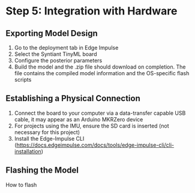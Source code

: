 # Step 5: Integration with Hardware

## Exporting Model Design
1. Go to the deployment tab in Edge Impulse
2. Select the Syntiant TinyML board
3. Configure the posterior parameters
4. Build the model and the .zip file should download on completion. The file contains the compiled model information and the OS-specific flash scripts 

## Establishing a Physical Connection
1. Connect the board to your computer via a data-transfer capable USB cable, it may appear as an Arduino MKRZero device
2. For projects using the IMU, ensure the SD card is inserted (not necessary for this project)
3. Install the Edge-Impulse CLI (https://docs.edgeimpulse.com/docs/tools/edge-impulse-cli/cli-installation)

## **Flashing** the Model
How to flash
